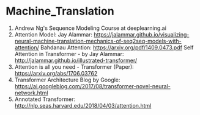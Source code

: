 # Machine_Translation

1. Andrew Ng's Sequence Modeling Course at deeplearning.ai
2. Attention Model:
    Jay Alammar: https://jalammar.github.io/visualizing-neural-machine-translation-mechanics-of-seq2seq-models-with-attention/
    Bahdanau Attention: https://arxiv.org/pdf/1409.0473.pdf
    Self Attention in Transformer - by Jay Alammar: http://jalammar.github.io/illustrated-transformer/
3. Attention is all you need - Transformer (Paper): https://arxiv.org/abs/1706.03762
4. Transformer Architecture Blog by Google: https://ai.googleblog.com/2017/08/transformer-novel-neural-network.html
5. Annotated Transformer: http://nlp.seas.harvard.edu/2018/04/03/attention.html
